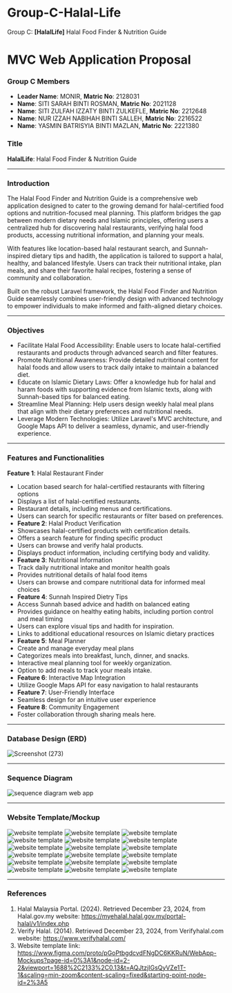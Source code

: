 # Group-C-Halal-Life
Group C: **[HalalLife]** Halal Food Finder &amp; Nutrition Guide
# MVC Web Application Proposal

### Group C Members
- **Leader Name**: MONIR, **Matric No**: 2128031
- **Name**: SITI SARAH BINTI ROSMAN, **Matric No**: 2021128
- **Name**: SITI ZULFAH IZZATY BINTI ZULKEFLE, **Matric No**: 2212648
- **Name**: NUR IZZAH NABIHAH BINTI SALLEH, **Matric No**: 2216522
- **Name**: YASMIN BATRISYIA BINTI MAZLAN, **Matric No**: 2221380
  
### Title
**HalalLife**: Halal Food Finder &amp; Nutrition Guide

---

### Introduction
The Halal Food Finder and Nutrition Guide is a comprehensive web application designed to cater to the growing demand for halal-certified food options and nutrition-focused meal planning. This platform bridges the gap between modern dietary needs and Islamic principles, offering users a centralized hub for discovering halal restaurants, verifying halal food products, accessing nutritional information, and planning your meals.

With features like location-based halal restaurant search, and Sunnah-inspired dietary tips and hadith, the application is tailored to support a halal, healthy, and balanced lifestyle. Users can track their nutritional intake, plan meals, and share their favorite halal recipes, fostering a sense of community and collaboration.

Built on the robust Laravel framework, the Halal Food Finder and Nutrition Guide seamlessly combines user-friendly design with advanced technology to empower individuals to make informed and faith-aligned dietary choices.

---

### Objectives
- Facilitate Halal Food Accessibility: Enable users to locate halal-certified restaurants and products through advanced search and filter features.
- Promote Nutritional Awareness: Provide detailed nutritional content for halal foods and allow users to track daily intake to maintain a balanced diet.
- Educate on Islamic Dietary Laws: Offer a knowledge hub for halal and haram foods with supporting evidence from Islamic texts, along with Sunnah-based tips for balanced eating.
- Streamline Meal Planning: Help users design weekly halal meal plans that align with their dietary preferences and nutritional needs.
- Leverage Modern Technologies: Utilize Laravel's MVC architecture, and Google Maps API to deliver a seamless, dynamic, and user-friendly experience. 

---

### Features and Functionalities
**Feature 1**: Halal Restaurant Finder
-  Location based search for halal-certified restaurants with filtering options
-  Displays a list of halal-certified restaurants.
-  Restaurant details, including menus and certifications.
-  Users can search for specific restaurants or filter based on preferences.
-  **Feature 2**: Halal Product Verification
- Showcases halal-certified products with certification details.
- Offers a search feature for finding specific product
- Users can browse and verify halal products.
- Displays product information, including certifying body and validity.
- **Feature 3**: Nutritional Information
- Track daily nutritional intake and monitor health goals
- Provides nutritional details of halal food items
- Users can browse and compare nutritional data for informed meal choices
- **Feature 4**: Sunnah Inspired Dietry Tips
- Access Sunnah based advice and hadith on balanced eating
- Provides guidance on healthy eating habits, including portion control and meal timing
- Users can explore visual tips and hadith for inspiration.
- Links to additional educational resources on Islamic dietary practices
-  **Feature 5**: Meal Planner
- Create and manage everyday meal plans
- Categorizes meals into breakfast, lunch, dinner, and snacks.
- Interactive meal planning tool for weekly organization.
- Option to add meals to track your meals intake.
-  **Feature 6**: Interactive Map Integration
- Utilize Google Maps API for easy navigation to halal restaurants
-  **Feature 7**: User-Friendly Interface
- Seamless design for an intuitive user experience
-  **Feature 8**: Community Engagement
- Foster collaboration through sharing meals here.

---

### Database Design (ERD)

![Screenshot (273)](https://github.com/user-attachments/assets/d55df917-01a8-45f0-8c17-a45a86dd43a8)

---

### Sequence Diagram

![sequence diagram web app](https://github.com/user-attachments/assets/eafa39cc-be5c-4af7-95c8-5e84af40998f)

---

### Website Template/Mockup

![website template](https://github.com/yasminbtrsy/Group-C-Halal-Food-Finder-Nutrition-Guide/blob/main/Screenshot%202024-12-31%20103003.png)
![website template](https://github.com/yasminbtrsy/Group-C-Halal-Food-Finder-Nutrition-Guide/blob/main/Screenshot%202024-12-31%20103020.png)
![website template](https://github.com/yasminbtrsy/Group-C-Halal-Food-Finder-Nutrition-Guide/blob/main/Screenshot%202024-12-31%20103051.png)
![website template](https://github.com/yasminbtrsy/Group-C-Halal-Food-Finder-Nutrition-Guide/blob/main/Screenshot%202024-12-31%20103035.png)
![website template](https://github.com/yasminbtrsy/Group-C-Halal-Food-Finder-Nutrition-Guide/blob/main/Screenshot%202024-12-31%20103102.png)
![website template](https://github.com/yasminbtrsy/Group-C-Halal-Food-Finder-Nutrition-Guide/blob/main/Screenshot%202024-12-31%20103116.png)
![website template](https://github.com/yasminbtrsy/Group-C-Halal-Food-Finder-Nutrition-Guide/blob/main/Screenshot%202024-12-31%20103133.png)
![website template](https://github.com/yasminbtrsy/Group-C-Halal-Food-Finder-Nutrition-Guide/blob/main/Screenshot%202024-12-31%20103142.png)
![website template](https://github.com/yasminbtrsy/Group-C-Halal-Food-Finder-Nutrition-Guide/blob/main/Screenshot%202024-12-31%20103210.png)
![website template](https://github.com/yasminbtrsy/Group-C-Halal-Food-Finder-Nutrition-Guide/blob/main/Screenshot%202024-12-31%20103225.png)
![website template](https://github.com/yasminbtrsy/Group-C-Halal-Food-Finder-Nutrition-Guide/blob/main/Screenshot%202024-12-31%20103238.png)
![website template](https://github.com/yasminbtrsy/Group-C-Halal-Food-Finder-Nutrition-Guide/blob/main/Screenshot%202024-12-31%20103324.png)
![website template](https://github.com/yasminbtrsy/Group-C-Halal-Food-Finder-Nutrition-Guide/blob/main/Screenshot%202024-12-31%20103335.png)
![website template](https://github.com/yasminbtrsy/Group-C-Halal-Food-Finder-Nutrition-Guide/blob/main/Screenshot%202024-12-31%20103344.png)
![website template](https://github.com/yasminbtrsy/Group-C-Halal-Food-Finder-Nutrition-Guide/blob/main/Screenshot%202024-12-31%20103352.png)
![website template](https://github.com/yasminbtrsy/Group-C-Halal-Food-Finder-Nutrition-Guide/blob/main/Screenshot%202024-12-31%20103407.png)
![website template](https://github.com/yasminbtrsy/Group-C-Halal-Food-Finder-Nutrition-Guide/blob/main/Screenshot%202024-12-31%20103416.png)
![website template](https://github.com/yasminbtrsy/Group-C-Halal-Food-Finder-Nutrition-Guide/blob/main/Screenshot%202024-12-31%20103431.png)

---

### References
1. Halal Malaysia Portal. (2024). Retrieved December 23, 2024, from Halal.gov.my website: https://myehalal.halal.gov.my/portal-halal/v1/index.php
2. Verify Halal. (2014). Retrieved December 23, 2024, from Verifyhalal.com website: https://www.verifyhalal.com/
3. Website template link: https://www.figma.com/proto/pGoPtbgdcvdFNgDC6KKRuN/WebApp-Mockups?page-id=0%3A1&node-id=2-2&viewport=1688%2C2133%2C0.13&t=AQJtzjIGsQyVZe1T-1&scaling=min-zoom&content-scaling=fixed&starting-point-node-id=2%3A5


‌
